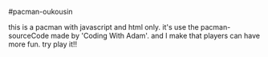 #pacman-oukousin

this is a pacman with javascript and html only. 
it's use the pacman-sourceCode made by 'Coding With Adam'.
and I make that players can have more fun.
try play it!!
